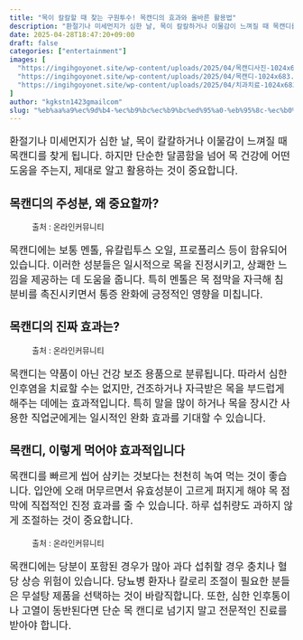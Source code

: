 ```yaml
---
title: "목이 칼칼할 때 찾는 구원투수! 목캔디의 효과와 올바른 활용법"
description: "환절기나 미세먼지가 심한 날, 목이 칼칼하거나 이물감이 느껴질 때 목캔디를 찾게 됩니다. 하지만 단순한 달콤함을 넘어 목 건강에 어떤 도움을 주는지, 제대로 알고 활용하는 것이 중요합니다."
date: 2025-04-28T18:47:20+09:00
draft: false
categories: ["entertainment"]
images: [
  "https://ingihgoyonet.site/wp-content/uploads/2025/04/목캔디사진-1024x683.png"
  "https://ingihgoyonet.site/wp-content/uploads/2025/04/목캔디-1024x683.png"
  "https://ingihgoyonet.site/wp-content/uploads/2025/04/치과치료-1024x683.png"
]
author: "kgkstn1423gmailcom"
slug: "%eb%aa%a9%ec%9d%b4-%ec%b9%bc%ec%b9%bc%ed%95%a0-%eb%95%8c-%ec%b0%be%eb%8a%94-%ea%b5%ac%ec%9b%90%ed%88%ac%ec%88%98-%eb%aa%a9%ec%ba%94%eb%94%94%ec%9d%98-%ed%9a%a8%ea%b3%bc%ec%99%80-%ec%98%ac%eb%b0%94"
---
```


<p style="font-size:18px">환절기나 미세먼지가 심한 날, 목이 칼칼하거나 이물감이 느껴질 때 목캔디를 찾게 됩니다. 하지만 단순한 달콤함을 넘어 목 건강에 어떤 도움을 주는지, 제대로 알고 활용하는 것이 중요합니다.</p> <h2 >목캔디의 주성분, 왜 중요할까?</h2> <figure ><img src="https://ingihgoyonet.site/wp-content/uploads/2025/04/목캔디사진-1024x683.png" alt="" style="aspect-ratio:16/9;object-fit:cover"/><figcaption >출처 : 온라인커뮤니티</figcaption></figure> <p style="font-size:18px">목캔디에는 보통 멘톨, 유칼립투스 오일, 프로폴리스 등이 함유되어 있습니다. 이러한 성분들은 일시적으로 목을 진정시키고, 상쾌한 느낌을 제공하는 데 도움을 줍니다. 특히 멘톨은 목 점막을 자극해 침 분비를 촉진시키면서 통증 완화에 긍정적인 영향을 미칩니다.</p> <h2 >목캔디의 진짜 효과는?</h2> <figure ><img src="https://ingihgoyonet.site/wp-content/uploads/2025/04/목캔디-1024x683.png" alt="" style="aspect-ratio:16/9;object-fit:cover"/><figcaption >출처 : 온라인커뮤니티</figcaption></figure> <p style="font-size:18px">목캔디는 약품이 아닌 건강 보조 용품으로 분류됩니다. 따라서 심한 인후염을 치료할 수는 없지만, 건조하거나 자극받은 목을 부드럽게 해주는 데에는 효과적입니다. 특히 말을 많이 하거나 목을 장시간 사용한 직업군에게는 일시적인 완화 효과를 기대할 수 있습니다.</p> <h2 >목캔디, 이렇게 먹어야 효과적입니다</h2> <p style="font-size:18px">목캔디를 빠르게 씹어 삼키는 것보다는 천천히 녹여 먹는 것이 좋습니다. 입안에 오래 머무르면서 유효성분이 고르게 퍼지게 해야 목 점막에 직접적인 진정 효과를 줄 수 있습니다. 하루 섭취량도 과하지 않게 조절하는 것이 중요합니다.</p> <figure ><img src="https://ingihgoyonet.site/wp-content/uploads/2025/04/치과치료-1024x683.png" alt="" style="aspect-ratio:16/9;object-fit:cover"/><figcaption >출처 : 온라인커뮤니티</figcaption></figure> <p style="font-size:18px">목캔디에는 당분이 포함된 경우가 많아 과다 섭취할 경우 충치나 혈당 상승 위험이 있습니다. 당뇨병 환자나 칼로리 조절이 필요한 분들은 무설탕 제품을 선택하는 것이 바람직합니다. 또한, 심한 인후통이나 고열이 동반된다면 단순 목 캔디로 넘기지 말고 전문적인 진료를 받아야 합니다.</p>